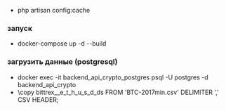 - php artisan config:cache

### запуск
- docker-compose up -d --build


### загрузить данные (postgresql)
- docker exec -it backend_api_crypto_postgres psql -U postgres -d backend_api_crypto
- \copy bittrex__e_t_h_u_s_d_ds FROM 'BTC-2017min.csv' DELIMITER ',' CSV HEADER;
